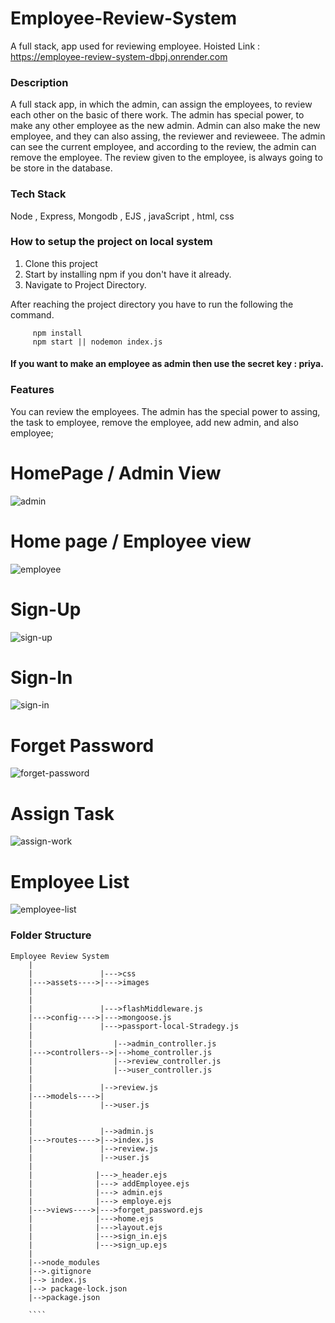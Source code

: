 # Employee-Review-System
A full stack, app used for reviewing employee.
Hoisted Link : https://employee-review-system-dbpj.onrender.com


### Description

A full stack app, in which the admin, can assign the employees, to review each other on the basic of there work. The admin has special power, to make any other employee
as the new admin. Admin can also make the new employee, and they can also assing, the reviewer and revieweee. The admin can see the current employee, and according to the
review, the admin can remove the employee. The review given to the employee, is always going to be store in the database.


### Tech Stack

Node , Express, Mongodb , EJS , javaScript , html, css

### How to setup the project on local system

  1. Clone this project
  2. Start by installing npm if you don't have it already.
  3. Navigate to Project Directory.

After reaching the project directory you have to run the following the command.
   ```` 
        npm install 
        npm start || nodemon index.js
   ````

#### If you want to make an employee as admin then use the secret key : priya.

### Features

  You can review the employees. The admin has the special power to assing, the task to employee, remove the employee, add new admin, and also employee;
  
  
  # HomePage / Admin View
  
  ![admin](https://github.com/priyaakumari/employeeReviewSystemPro/assets/46952823/c3271826-93ee-4caf-a486-3b51010cb290)

  # Home page / Employee view
  
  ![employee](https://github.com/priyaakumari/employeeReviewSystemPro/assets/46952823/19cb1d0d-a705-444c-a90d-f6201ce495b8)

  # Sign-Up
![sign-up](https://github.com/priyaakumari/employeeReviewSystemPro/assets/46952823/1e26a02b-cc6d-46ec-a0b2-87c6d7685b65)


  # Sign-In
  
![sign-in](https://github.com/priyaakumari/employeeReviewSystemPro/assets/46952823/c6fea3ad-20eb-48db-b6e6-3407a67458ad)

  # Forget Password
  
  ![forget-password](https://github.com/priyaakumari/employeeReviewSystemPro/assets/46952823/d2964f76-05eb-4512-bbe6-8233fe844fb5)

  # Assign Task
  
![assign-work](https://github.com/priyaakumari/employeeReviewSystemPro/assets/46952823/de8418fc-9f3f-425c-9065-4e3f2bcc2a09)

  # Employee List


  ![employee-list](https://github.com/priyaakumari/employeeReviewSystemPro/assets/46952823/9742ef7c-5b12-43ef-a834-7600a212b1ff)


### Folder Structure

```
Employee Review System
    |
    |               |--->css
    |--->assets---->|--->images
    |             
    |
    |               |--->flashMiddleware.js
    |--->config---->|--->mongoose.js
    |               |--->passport-local-Stradegy.js
    |
    |                  |-->admin_controller.js
    |--->controllers-->|-->home_controller.js
    |                  |-->review_controller.js
    |                  |-->user_controller.js
    |
    |               |-->review.js
    |--->models---->|
    |               |-->user.js
    |
    |              
    |               |-->admin.js
    |--->routes---->|-->index.js
    |               |-->review.js
    |               |-->user.js
    |
    |              |--->_header.ejs
    |              |---> addEmployee.ejs
    |              |---> admin.ejs
    |              |---> employe.ejs
    |--->views---->|--->forget_password.ejs
    |              |--->home.ejs
    |              |--->layout.ejs
    |              |--->sign_in.ejs
    |              |--->sign_up.ejs
    |
    |-->node_modules
    |-->.gitignore
    |--> index.js
    |--> package-lock.json
    |-->package.json
    
    ````
